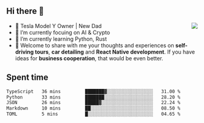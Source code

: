 ## Hi there 👋
<img align="right" src="https://github-readme-stats.vercel.app/api?username=ljunb&show_icons=true&icon_color=CE1D2D&text_color=718096&bg_color=00000000&hide_title=true&hide_border=true" />

- 🚗 Tesla Model Y Owner | New Dad
- 🔭 I’m currently focuing on AI & Crypto
- 🌱 I’m currently learning Python, Rust
- 💬 Welcome to share with me your thoughts and experiences on **self-driving tours**, **car detailing** and **React Native development**. If you have ideas for **business cooperation**, that would be even better.




## Spent time
<!--START_SECTION:waka-->

```txt
TypeScript   36 mins         ███████▓░░░░░░░░░░░░░░░░░   31.00 %
Python       33 mins         ███████░░░░░░░░░░░░░░░░░░   28.20 %
JSON         26 mins         █████▓░░░░░░░░░░░░░░░░░░░   22.24 %
Markdown     10 mins         ██░░░░░░░░░░░░░░░░░░░░░░░   08.50 %
TOML         5 mins          █░░░░░░░░░░░░░░░░░░░░░░░░   04.65 %
```

<!--END_SECTION:waka-->
